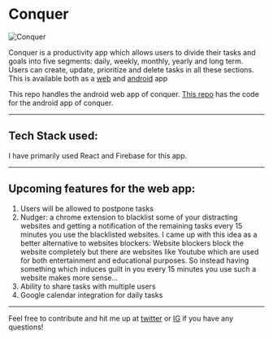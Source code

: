 # Conquer

![Conquer](https://play-lh.googleusercontent.com/o-p3GT0nKIn0ZZ2RJET1dICukLrEwJsySjo-LQ6WJ4mlqY6-ltFtkhyPpbgxWgIGUXJl=s180-rw)

Conquer is a productivity app which allows users to divide their tasks and goals into five segments: daily, weekly, monthly, yearly and long term. Users can create, update, prioritize and delete tasks in all these sections. This is available both as a [web](https://conquer-goals.netlify.app/) and [android](https://play.google.com/store/apps/details?id=com.conquer_app) app

This repo handles the android web app of conquer. [This repo](https://github.com/devout-coder/conquer-rn-app) has the code for the android app of conquer.

---

## Tech Stack used:

I have primarily used React and Firebase for this app.

---

## Upcoming features for the web app:
1. Users will be allowed to postpone tasks
2. Nudger: a chrome extension to blacklist some of your distracting websites and getting a notification of the remaining tasks every 15 minutes you use the blacklisted websites. I came up with this idea as a better alternative to websites blockers: Website blockers block the website completely but there are websites like Youtube which are used for both entertainment and educational purposes. So instead having something which induces guilt in you every 15 minutes you use such a website makes more sense...
3. Ability to share tasks with multiple users
4. Google calendar integration for daily tasks

---

Feel free to contribute and hit me up at [twitter](https://twitter.com/devout_coder) or [IG](https://www.instagram.com/devout_coder/) if you have any questions!
